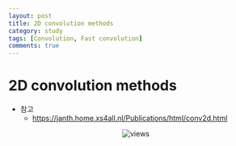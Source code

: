 ```yaml
---
layout: post
title: 2D convolution methods
category: study
tags: [Convolution, Fast convolution]
comments: true
---
```


# 2D convolution methods
- 참고
  - https://janth.home.xs4all.nl/Publications/html/conv2d.html

<center>
<figure>
<img src="/assets/post_img/study/2020-01-30-2d_conv.md/fig1.png" alt="views">
<figcaption></figcaption>
</figure>
</center>

